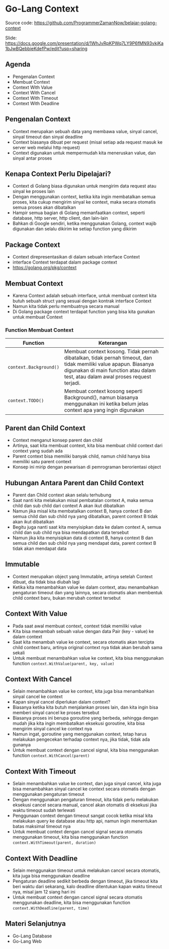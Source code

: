 # Go-Lang Context

Source code: <https://github.com/ProgrammerZamanNow/belajar-golang-context>

Slide: <https://docs.google.com/presentation/d/1WhJvRpKPWq7LY9P6fMN93vkjKa1bJwBQebbieKdefPw/edit?usp=sharing>

## Agenda

- Pengenalan Context
- Membuat Context
- Context With Value
- Context With Cancel
- Context With Timeout
- Context With Deadline

## Pengenalan Context

- Context merupakan sebuah data yang membawa value, sinyal cancel, sinyal timeout dan sinyal deadline
- Context biasanya dibuat per request (misal setiap ada request masuk ke server web melalui http request)
- Context digunakan untuk mempermudah kita meneruskan value, dan sinyal antar proses

## Kenapa Context Perlu Dipelajari?

- Context di Golang biasa digunakan untuk mengirim data request atau sinyal ke proses lain
- Dengan menggunakan context, ketika kita ingin membatalkan semua proses, kita cukup mengirim sinyal ke context, maka secara otomatis semua proses akan dibatalkan
- Hampir semua bagian di Golang memanfaatkan context, seperti database, http server, http client, dan lain-lain
- Bahkan di Google sendiri, ketika menggunakan Golang, context wajib digunakan dan selalu dikirim ke setiap function yang dikirim

## Package Context

- Context direpresentasikan di dalam sebuah interface Context
- interface Context terdapat dalam package context
- <https://golang.org/pkg/context>

## Membuat Context

- Karena Context adalah sebuah interface, untuk membuat context kita butuh sebuah struct yang sesuai dengan kontrak interface Context
- Namun kita tidak perlu membuatnya secara manual
- Di Golang package context terdapat function yang bisa kita gunakan untuk membuat Context

### Function Membuat Context

| Function | Keterangan |
| - | - |
| `context.Background()` | Membuat context kosong. Tidak pernah dibatalkan, tidak pernah timeout, dan tidak memiliki value apapun. Biasanya digunakan di main function atau dalam test, atau dalam awal proses request terjadi. |
| `context.TODO()` | Membuat context kosong seperti Background(), namun biasanya menggunakan ini ketika belum jelas context apa yang ingin digunakan |

## Parent dan Child Context

- Context menganut konsep parent dan child
- Artinya, saat kita membuat context, kita bisa membuat child context dari context yang sudah ada
- Parent context bisa memiliki banyak child, namun child hanya bisa memiliki satu parent context
- Konsep ini mirip dengan pewarisan di pemrograman berorientasi object

## Hubungan Antara Parent dan Child Context

- Parent dan Child context akan selalu terhubung
- Saat nanti kita melakukan misal pembatalan context A, maka semua child dan sub child dari context A akan ikut dibatalkan
- Namun jika misal kita membatalkan context B, hanya context B dan semua child dan sub child nya yang dibatalkan, parent context B tidak akan ikut dibatalkan
- Begitu juga nanti saat kita menyisipkan data ke dalam context A, semua child dan sub child nya bisa mendapatkan data tersebut
- Namun jika kita menyisipkan data di context B, hanya context B dan semua child dan sub child nya yang mendapat data, parent context B tidak akan mendapat data

## Immutable

- Context merupakan object yang Immutable, artinya setelah Context dibuat, dia tidak bisa diubah lagi
- Ketika kita menambahkan value ke dalam context, atau menambahkan pengaturan timeout dan yang lainnya, secara otomatis akan membentuk child context baru, bukan merubah context tersebut

## Context With Value

- Pada saat awal membuat context, context tidak memiliki value
- Kita bisa menambah sebuah value dengan data Pair (key - value) ke dalam context
- Saat kita menambah value ke context, secara otomatis akan tercipta child context baru, artinya original context nya tidak akan berubah sama sekali
- Untuk membuat menambahkan value ke context, kita bisa menggunakan function `context.WithValue(parent, key, value)`

## Context With Cancel

- Selain menambahkan value ke context, kita juga bisa menambahkan sinyal cancel ke context
- Kapan sinyal cancel diperlukan dalam context?
- Biasanya ketika kita butuh menjalankan proses lain, dan kita ingin bisa memberi sinyal cancel ke proses tersebut
- Biasanya proses ini berupa goroutine yang berbeda, sehingga dengan mudah jika kita ingin membatalkan eksekusi goroutine, kita bisa mengirim sinyal cancel ke context nya
- Namun ingat, goroutine yang menggunakan context, tetap harus melakukan pengecekan terhadap context nya, jika tidak, tidak ada gunanya
- Untuk membuat context dengan cancel signal, kita bisa menggunakan function `context.WithCancel(parent)`

## Context With Timeout

- Selain menambahkan value ke context, dan juga sinyal cancel, kita juga bisa menambahkan sinyal cancel ke context secara otomatis dengan menggunakan pengaturan timeout
- Dengan menggunakan pengaturan timeout, kita tidak perlu melakukan eksekusi cancel secara manual, cancel akan otomatis di eksekusi jika waktu timeout sudah terlewati
- Penggunaan context dengan timeout sangat cocok ketika misal kita melakukan query ke database atau http api, namun ingin menentukan batas maksimal timeout nya
- Untuk membuat context dengan cancel signal secara otomatis menggunakan timeout, kita bisa menggunakan function `context.WithTimeout(parent, duration)`

## Context With Deadline

- Selain menggunakan timeout untuk melakukan cancel secara otomatis, kita juga bisa menggunakan deadline
- Pengaturan deadline sedikit berbeda dengan timeout, jika timeout kita beri waktu dari sekarang, kalo deadline ditentukan kapan waktu timeout nya, misal jam 12 siang hari ini
- Untuk membuat context dengan cancel signal secara otomatis menggunakan deadline, kita bisa menggunakan function `context.WithDeadline(parent, time)`

## Materi Selanjutnya

- Go-Lang Database
- Go-Lang Web